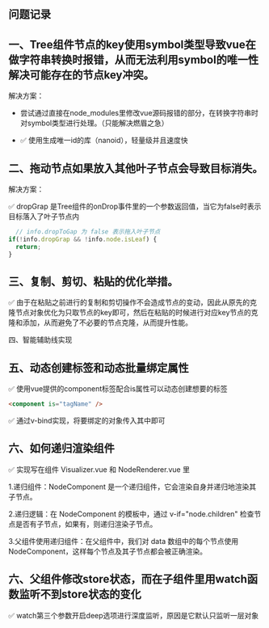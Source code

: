 ## 问题记录

一、Tree组件节点的key使用symbol类型导致vue在做字符串转换时报错，从而无法利用symbol的唯一性解决可能存在的节点key冲突。
  - 
解决方案：

- 尝试通过直接在node_modules里修改vue源码报错的部分，在转换字符串时对symbol类型进行处理。（只能解决燃眉之急）

- ✅ 使用生成唯一id的库（nanoid），轻量级并且速度快 

二、拖动节点如果放入其他叶子节点会导致目标消失。
  - 
解决方案：

✅ dropGrap 是Tree组件的onDrop事件里的一个参数返回值，当它为false时表示目标落入了叶子节点内

```js
  // info.dropToGap 为 false 表示拖入叶子节点
if(!info.dropGrap && !info.node.isLeaf) {
  return;
}
```

三、复制、剪切、粘贴的优化举措。
  - 

✅ 由于在粘贴之前进行的复制和剪切操作不会造成节点的变动，因此从原先的克隆节点对象优化为只取节点的key即可，然后在粘贴的时候进行对应key节点的克隆和添加，从而避免了不必要的节点克隆，从而提升性能。

四、智能辅助线实现

五、动态创建标签和动态批量绑定属性
  - 

✅ 使用vue提供的component标签配合is属性可以动态创建想要的标签

```html
<component is="tagName" />
```

✅ 通过v-bind实现，将要绑定的对象传入其中即可

六、如何递归渲染组件
 - 
 
 ✅ 实现写在组件 Visualizer.vue 和 NodeRenderer.vue 里 

1.递归组件：NodeComponent 是一个递归组件，它会渲染自身并递归地渲染其子节点。

2.递归逻辑：在 NodeComponent 的模板中，通过 v-if="node.children" 检查节点是否有子节点，如果有，则递归渲染子节点。

3.父组件使用递归组件：在父组件中，我们对 data 数组中的每个节点使用 NodeComponent，这样每个节点及其子节点都会被正确渲染。

六、父组件修改store状态，而在子组件里用watch函数监听不到store状态的变化
 - 

 ✅ watch第三个参数开启deep选项进行深度监听，原因是它默认只监听一层对象
